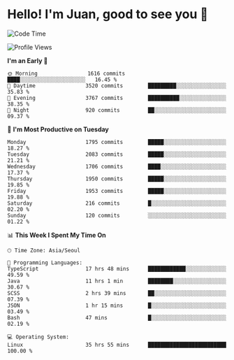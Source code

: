 # Hello! I'm Juan, good to see you 👋

<!--
**Y-k-Y/Y-k-Y** is a ✨ _special_ ✨ repository because its `README.md` (this file) appears on your GitHub profile.

Here are some ideas to get you started:

- 🔭 I’m currently working on ...
- 🌱 I’m currently learning ...
- 👯 I’m looking to collaborate on ...
- 🤔 I’m looking for help with ...
- 💬 Ask me about ...
- 📫 How to reach me: ...
- 😄 Pronouns: ...
- ⚡ Fun fact: ...
-->
<!--
![Profile views](https://gpvc.arturio.dev/Y-k-Y)

[![Omid Nikrah StackOverflow](https://github-readme-stackoverflow.vercel.app/?userID=9517076)](https://stackoverflow.com/users/9517076/i-have-10-fingers)
-->

<!--START_SECTION:waka-->
![Code Time](http://img.shields.io/badge/Code%20Time-1%2C674%20hrs%2020%20mins-blue)

![Profile Views](http://img.shields.io/badge/Profile%20Views-0-blue)

**I'm an Early 🐤** 

```text
🌞 Morning                1616 commits        ████░░░░░░░░░░░░░░░░░░░░░   16.45 % 
🌆 Daytime                3520 commits        █████████░░░░░░░░░░░░░░░░   35.83 % 
🌃 Evening                3767 commits        ██████████░░░░░░░░░░░░░░░   38.35 % 
🌙 Night                  920 commits         ██░░░░░░░░░░░░░░░░░░░░░░░   09.37 % 
```
📅 **I'm Most Productive on Tuesday** 

```text
Monday                   1795 commits        █████░░░░░░░░░░░░░░░░░░░░   18.27 % 
Tuesday                  2083 commits        █████░░░░░░░░░░░░░░░░░░░░   21.21 % 
Wednesday                1706 commits        ████░░░░░░░░░░░░░░░░░░░░░   17.37 % 
Thursday                 1950 commits        █████░░░░░░░░░░░░░░░░░░░░   19.85 % 
Friday                   1953 commits        █████░░░░░░░░░░░░░░░░░░░░   19.88 % 
Saturday                 216 commits         █░░░░░░░░░░░░░░░░░░░░░░░░   02.20 % 
Sunday                   120 commits         ░░░░░░░░░░░░░░░░░░░░░░░░░   01.22 % 
```


📊 **This Week I Spent My Time On** 

```text
🕑︎ Time Zone: Asia/Seoul

💬 Programming Languages: 
TypeScript               17 hrs 48 mins      ████████████░░░░░░░░░░░░░   49.59 % 
Java                     11 hrs 1 min        ████████░░░░░░░░░░░░░░░░░   30.67 % 
SCSS                     2 hrs 39 mins       ██░░░░░░░░░░░░░░░░░░░░░░░   07.39 % 
JSON                     1 hr 15 mins        █░░░░░░░░░░░░░░░░░░░░░░░░   03.49 % 
Bash                     47 mins             █░░░░░░░░░░░░░░░░░░░░░░░░   02.19 % 

💻 Operating System: 
Linux                    35 hrs 55 mins      █████████████████████████   100.00 % 
```


<!--END_SECTION:waka-->
